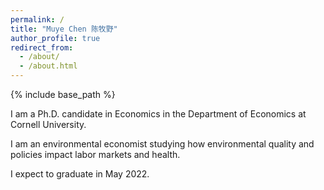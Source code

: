 ```yaml
---
permalink: /
title: "Muye Chen 陈牧野"
author_profile: true
redirect_from: 
  - /about/
  - /about.html
---
```


{% include base_path %}


I am a Ph.D. candidate in Economics in the Department of Economics at Cornell University. 

I am an environmental economist studying how environmental quality and policies impact labor markets and health.

I expect to graduate in May 2022.

<!-- My website is located at <https://MuyeChenEcon.github.io>, which contains my CV and research materials. -->

<!-- My job market paper can be downloaded [here](https://KevinCNg.github.io/files/Ng_Job_Market_paper.pdf). -->
